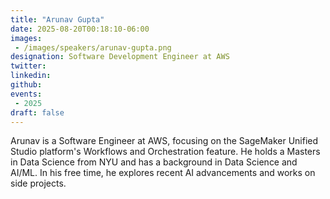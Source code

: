 ```yaml
---
title: "Arunav Gupta"
date: 2025-08-20T00:18:10-06:00
images: 
 - /images/speakers/arunav-gupta.png
designation: Software Development Engineer at AWS
twitter: 
linkedin: 
github: 
events:
 - 2025
draft: false
---
```


Arunav is a Software Engineer at AWS, focusing on the SageMaker Unified Studio platform's Workflows and Orchestration feature. He holds a Masters in Data Science from NYU and has a background in Data Science and AI/ML. In his free time, he explores recent AI advancements and works on side projects.